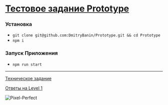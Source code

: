# [Тестовое задание Prototype](https://prototype-versel.vercel.app/) 


 
### Установка
- ``git clone git@github.com:DmitryBanin/Prototype.git && cd Prototype``
- ``npm i``

### Запуск Приложения
- ``npm run start``
---

[Техническое задание](https://github.com/DmitryBanin/Prototype/files/10545076/default.pdf)

[Ответы на Level 1](https://github.com/DmitryBanin/Prototype/files/10545087/Level.1.pdf)

![Pixel-Perfect](https://user-images.githubusercontent.com/77890343/215725114-e03dd0bf-2aff-4e68-a6d2-6b9e524ae9b5.png)
